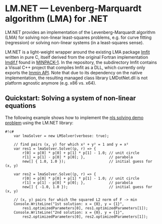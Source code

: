 # LM.NET — Levenberg-Marquardt algorithm (LMA) for .NET

LM.NET provides an implementation of the Levenberg-Marquardt algorithm (LMA) for solving non-linear least-squares problems, e.g. for curve fitting (regression) or solving non-linear systems (in a least-squares sense).

LM.NET is a light-weight wrapper around the existing LMA package [lmfit](http://apps.jcns.fz-juelich.de/doku/sc/lmfit) written in pure C, itself derived from the original Fortran implementation [lmdif.f](http://www.netlib.org/minpack/lmdif.f) found in [MINPACK-1](http://www.netlib.org/minpack/). In the repository, the subdirectory lmfit contains a Visual C++ project that compiles lmfit as a DLL, which currently only exports the [lmmin API](http://apps.jcns.fz-juelich.de/man/lmmin.html). Note that due to its dependency on the native implementation, the resulting managed class library LMDotNet.dll is not platform agnostic anymore (e.g. x86 vs. x64).

## Quickstart: Solving a system of non-linear equations

The following example shows how to implement the [nls solving demo problem](http://apps.jcns.fz-juelich.de/doku/sc/lmfit:nonlinear-equations-example) using the LM.NET library:

```
#!c#
    var lmaSolver = new LMSolver(verbose: true);
    
    // find pairs (x, y) for which x² + y² = 1 and y = x²
    var res1 = lmaSolver.Solve((p, r) => {
        r[0] = p[0] * p[0] + p[1] * p[1] - 1.0; // unit circle
        r[1] = p[1] - p[0] * p[0]; },           // parabola
        new[] { 1.0, 1.0 });                    // initial guess for (x, y)
    
    var res2 = lmaSolver.Solve((p, r) => {
        r[0] = p[0] * p[0] + p[1] * p[1] - 1.0; // unit circle
        r[1] = p[1] - p[0] * p[0]; },           // parabola
        new[] { -1.0, 1.0 });                   // initial guess for (x, y)
    
    // (x, y) pairs for which the squared L2 norm of F -> min
    Console.WriteLine("1st solution: x = {0}, y = {1}", 
        res1.optimizedParameters[0], res1.optimizedParameters[1]);            
    Console.WriteLine("2nd solution: x = {0}, y = {1}", 
        res2.optimizedParameters[0], res2.optimizedParameters[1]);            
```

